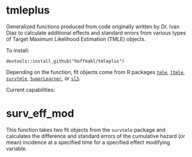 # tmleplus

Generalized functions produced from code originally written by Dr. Ivan Diaz to calculate additional effects and standard errors from various types of Target Maximum Likelihood Estimation (TMLE) objects.

To install:

```devtools::install_github("hoffmakl/tmleplus")```

Depending on the function, fit objects come from R packages [`tmle`](https://cran.r-project.org/web/packages/tmle/tmle.pdf), [`ltmle`](https://cran.r-project.org/web/packages/ltmle/ltmle.pdf), [`survtmle`](https://cran.r-project.org/web/packages/survtmle/survtmle.pdf), [`SuperLearner`](https://cran.r-project.org/web/packages/SuperLearner/SuperLearner.pdf), or [`sl3`](https://github.com/tlverse/sl3).

Current capabilities:

# surv_eff_mod

This function takes two fit objects from the `survtmle` package and calculates the difference and standard errors of the cumulative hazard (or mean) incidence at a specified time for a specified effect modifying variable.
